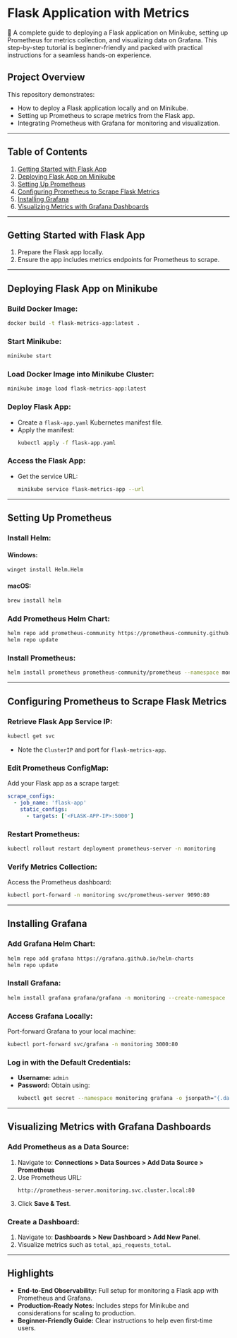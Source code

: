 # Flask Application with Metrics

🚀 A complete guide to deploying a Flask application on Minikube, setting up Prometheus for metrics collection, and visualizing data on Grafana. This step-by-step tutorial is beginner-friendly and packed with practical instructions for a seamless hands-on experience.

## Project Overview

This repository demonstrates:

- How to deploy a Flask application locally and on Minikube.
- Setting up Prometheus to scrape metrics from the Flask app.
- Integrating Prometheus with Grafana for monitoring and visualization.

---

## Table of Contents

1. [Getting Started with Flask App](#getting-started-with-flask-app)
2. [Deploying Flask App on Minikube](#deploying-flask-app-on-minikube)
3. [Setting Up Prometheus](#setting-up-prometheus)
4. [Configuring Prometheus to Scrape Flask Metrics](#configuring-prometheus-to-scrape-flask-metrics)
5. [Installing Grafana](#installing-grafana)
6. [Visualizing Metrics with Grafana Dashboards](#visualizing-metrics-with-grafana-dashboards)

---

## Getting Started with Flask App

1. Prepare the Flask app locally.
2. Ensure the app includes metrics endpoints for Prometheus to scrape.

---

## Deploying Flask App on Minikube

### Build Docker Image:
```bash
docker build -t flask-metrics-app:latest .
```

### Start Minikube:
```bash
minikube start
```

### Load Docker Image into Minikube Cluster:
```bash
minikube image load flask-metrics-app:latest
```

### Deploy Flask App:
- Create a `flask-app.yaml` Kubernetes manifest file.
- Apply the manifest:
  ```bash
  kubectl apply -f flask-app.yaml
  ```

### Access the Flask App:
- Get the service URL:
  ```bash
  minikube service flask-metrics-app --url
  ```

---

## Setting Up Prometheus

### Install Helm:

#### Windows:
```bash
winget install Helm.Helm
```

#### macOS:
```bash
brew install helm
```

### Add Prometheus Helm Chart:
```bash
helm repo add prometheus-community https://prometheus-community.github.io/helm-charts
helm repo update
```

### Install Prometheus:
```bash
helm install prometheus prometheus-community/prometheus --namespace monitoring --create-namespace
```

---

## Configuring Prometheus to Scrape Flask Metrics

### Retrieve Flask App Service IP:
```bash
kubectl get svc
```
- Note the `ClusterIP` and port for `flask-metrics-app`.

### Edit Prometheus ConfigMap:
Add your Flask app as a scrape target:
```yaml
scrape_configs:
  - job_name: 'flask-app'
    static_configs:
      - targets: ['<FLASK-APP-IP>:5000']
```

### Restart Prometheus:
```bash
kubectl rollout restart deployment prometheus-server -n monitoring
```

### Verify Metrics Collection:
Access the Prometheus dashboard:
```bash
kubectl port-forward -n monitoring svc/prometheus-server 9090:80
```

---

## Installing Grafana

### Add Grafana Helm Chart:
```bash
helm repo add grafana https://grafana.github.io/helm-charts
helm repo update
```

### Install Grafana:
```bash
helm install grafana grafana/grafana -n monitoring --create-namespace
```

### Access Grafana Locally:
Port-forward Grafana to your local machine:
```bash
kubectl port-forward svc/grafana -n monitoring 3000:80
```

### Log in with the Default Credentials:
- **Username:** `admin`
- **Password:** Obtain using:
  ```bash
  kubectl get secret --namespace monitoring grafana -o jsonpath="{.data.admin-password}" | base64 --decode
  ```

---

## Visualizing Metrics with Grafana Dashboards

### Add Prometheus as a Data Source:
1. Navigate to: **Connections > Data Sources > Add Data Source > Prometheus**
2. Use Prometheus URL:
   ```
   http://prometheus-server.monitoring.svc.cluster.local:80
   ```
3. Click **Save & Test**.

### Create a Dashboard:
1. Navigate to: **Dashboards > New Dashboard > Add New Panel**.
2. Visualize metrics such as `total_api_requests_total`.

---

## Highlights

- **End-to-End Observability:** Full setup for monitoring a Flask app with Prometheus and Grafana.
- **Production-Ready Notes:** Includes steps for Minikube and considerations for scaling to production.
- **Beginner-Friendly Guide:** Clear instructions to help even first-time users.
